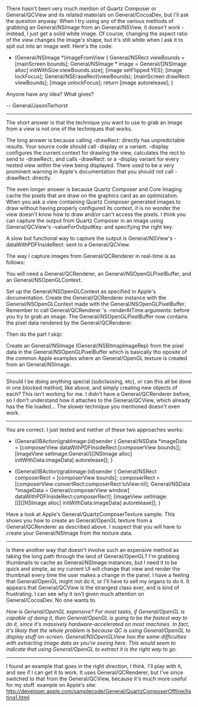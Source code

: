 There hasn't been very much mention of Quartz Composer or General/QCView and its related materials on General/CocoaDev, but I'll ask the question anyway:
When I try using any of the various methods of grabbing an General/NSImage from an General/NSView, it doesn't work - instead, I just get a solid white image. Of course, changing the aspect ratio of the view changes the image's shape, but it's still white when I ask it to spit out into an image well. Here's the code:

    
- (General/NSImage *)imageFromView
{
	General/NSRect viewBounds = [mainScreen bounds];
	General/NSImage * image = General/[[NSImage alloc] initWithSize:viewBounds.size];
	[image setFlipped:YES];
	[image lockFocus];
	General/NSEraseRect(viewBounds);
	[mainScreen drawRect: viewBounds];
	[image unlockFocus];
	return [image autorelease];
}


Anyone have any idea? What gives?

-- General/JasonTerhorst

----
The short answer is that the technique you want to use to grab an image from a view is not one of the techniques that works.

The long answer is because calling -drawRect: directly has unpredictable results.  Your source code should call -display or a variant.  -display configures the current context for drawing the view, calculates the rect to send to -drawRect:, and calls -drawRect: or a -display variant for every nested view within the view being displayed.  There used to be a very prominent warning in Apple's documentation that you should not call -drawRect: directly.

The even longer answer is because  Quartz Composer and Core Imaging cache the pixels that are draw on the graphics card as an optimization.  When you ask  a view containing Quartz Composer generated images to draw without having properly configured its context, it is no wonder the view doesn't know how to draw and/or can't access the pixels.  I think you can capture the output from Quartz Composer in an image using General/QCView's -valueForOutputKey: and specifying the right key.

A slow but functional way to capture the output is General/NSView's -dataWithPDFInsideRect: sent to a General/QCView.


The way I capture images from General/QCRenderer in real-time is as follows:

You will need a General/QCRenderer, an General/NSOpenGLPixelBuffer, and an General/NSOpenGLContext.

Set up the General/NSOpenGLContext as specified in Apple's documentation.
Create the General/QCRenderer instance with the General/NSOpenGLContext made with the General/NSOpenGLPixelBuffer.
Remember to call General/QCRenderer 's -renderAtTime:arguments: before you try to grab an image.
The General/NSOpenGLPixelBuffer now contains the pixel data rendered by the General/QCRenderer.

Then do the part I skip:

Create an General/NSImage (General/NSBitmapImageRep) from the pixel data in the General/NSOpenGLPixelBuffer which is basically tho oposite of the common Apple examples where an General/OpenGL texture is created from an General/NSImage.

----

Should I be doing anything special (subclassing, etc), or can this all be done in one blocked method, like above, and simply creating new objects of each? This isn't working for me. I didn't have a General/QCRenderer before, so I don't understand how it attaches to the General/QCView, which already has the file loaded... The slower technique you mentioned doesn't even work.

----
You are correct.  I just tested and niether of these two approaches works:

    
- (General/IBAction)grabImage:(id)sender
{
   General/NSData      *imageData = [composerView dataWithPDFInsideRect:[composerView bounds]];
   [imageView setImage:General/[[[NSImage alloc] initWithData:imageData] autorelease]];
}


    
- (General/IBAction)grabImage:(id)sender
{
   General/NSRect      composerRect = [composerView bounds];
   composerRect = [composerView convertRect:composerRect toView:nil];
   General/NSData      *imageData = General/composerView window] dataWithPDFInsideRect:composerRect];
   [imageView setImage:[[[[[NSImage alloc] initWithData:imageData] autorelease]];
}


Have a look at Apple's General/QuartzComposerTexture sample.  This shows you how to create an General/OpenGL texture from a General/QCRenderer as described above.
I suspect that you will have to create your General/NSImage from the texture data.

----

Is there another way that doesn't involve such an expensive method as taking the long path through the land of General/OpenGL? I'm grabbing thumbnails to cache as General/NSImage instances, but I need it to be quick and simple, as my current UI will change that view and render the thumbnail every time the user makes a change in the panel. I have a feeling that General/OpenGL might not do it, or I'll have to sell my organs to do it. It appears that General/QCView is the strangest class ever, and is kind of frustrating. I can see why it isn't given much attention on General/CocoaDev. No one wants to.

*How is General/OpenGL expensive? For most tasks, if General/OpenGL is capable of doing it, then General/OpenGL is going to be the fastest way to do it, since it's massively hardware-accelerated on most machines. In fact, it's likely that the whole problem is because QC is using General/OpenGL to display stuff on-screen. General/NSOpenGLView has the same difficulties with extracting image data as you're seeing here. This would seem to indicate that using General/OpenGL to extract it is the right way to go.*

----

I found an example that goes in the right direction, I think. I'll play with it, and see if I can get it to work. It uses General/QCRenderer, but I've since switched to that from the General/QCView, because it's much more useful for my stuff. example on Apple's site: http://developer.apple.com/samplecode/General/QuartzComposerOffline/listing1.html